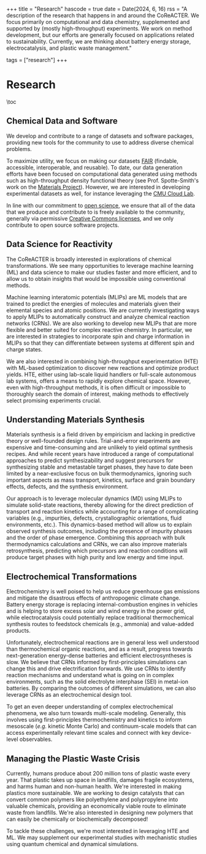 +++
title = "Research"
hascode = true
date = Date(2024, 6, 16)
rss = "A description of the research that happens in and around the CoReACTER. We focus primarily on computational and data chemistry, supplemented and supported by (mostly high-throughput) experiments. We work on method development, but our efforts are generally focused on applications related to sustainability. Currently, we are thinking about battery energy storage, electrocatalysis, and plastic waste management."

tags = ["research"]
+++

# Research

\toc

## Chemical Data and Software

We develop and contribute to a range of datasets and software packages, providing new tools for the community to use to address diverse chemical problems.

To maximize utility, we focus on making our datasets [FAIR](https://www.nature.com/articles/sdata201618) (findable, accessible, interoperable, and reusable). To date, our data generation efforts have been focused on computational data generated using methods such as high-throughput density functional theory (see Prof. Spotte-Smith's work on the [Materials Project](https://doi.org/10.1039/D3DD00153A)). However, we are interested in developing experimental datasets as well, for instance leveraging the [CMU Cloud Lab](https://cloudlab.cmu.edu/).

In line with our commitment to [open science](/philosophy/openscience.md), we ensure that all of the data that we produce and contribute to is freely available to the community, generally via permissive [Creative Commons licenses](https://creativecommons.org/), and we only contribute to open source software projects.

## Data Science for Reactivity

The CoReACTER is broadly interested in explorations of chemical transformations. We see many opportunities to leverage machine learning (ML) and data science to make our studies faster and more efficient, and to allow us to obtain insights that would be impossible using conventional methods.

Machine learning interatomic potentials (MLIPs) are ML models that are trained to predict the energies of molecules and materials given their elemental species and atomic positions. We are currently investigating ways to apply MLIPs to automatically construct and analyze chemical reaction networks (CRNs). We are also working to develop new MLIPs that are more flexible and better suited for complex reactive chemistry. In particular, we are interested in strategies to incorporate spin and charge information in MLIPs so that they can differentiate between systems at different spin and charge states.

We are also interested in combining high-throughput experimentation (HTE) with ML-based optimization to discover new reactions and optimize product yields. HTE, either using lab-scale liquid handlers or full-scale autonomous lab systems, offers a means to rapidly explore chemical space. However, even with high-throughput methods, it is often difficult or impossible to thoroughly search the domain of interest, making methods to effectively select promising experiments crucial. 

## Understanding Materials Synthesis

Materials synthesis is a field driven by empiricism and lacking in predictive theory or well-founded design rules. Trial-and-error experiments are expensive and time-consuming and are unlikely to yield optimal synthesis recipes. And while recent years have introduced a range of computational approaches to predict synthesizability and suggest precursors for synthesizing stable and metastable target phases, they have to date been limited by a near-exclusive focus on bulk thermodynamics, ignoring such important aspects as mass transport, kinetics, surface and grain boundary effects, defects, and the synthesis environment.

Our approach is to leverage molecular dynamics (MD) using MLIPs to simulate solid-state reactions, thereby allowing for the direct prediction of transport and reaction kinetics while accounting for a range of complicating variables (e.g., impurities, defects, crystallographic orientations, fluid environments, etc.). This dynamics-based method will allow us to explain observed synthesis outcomes, including the presence of impurity phases and the order of phase emergence. Combining this approach with bulk thermodynamics calculations and CRNs, we can also improve materials retrosynthesis, predicting which precursors and reaction conditions will produce target phases with high purity and low energy and time input.

## Electrochemical Transformations

Electrochemistry is well poised to help us reduce greenhouse gas emissions and mitigate the disastrous effects of anthropogenic climate change. Battery energy storage is replacing internal-combustion engines in vehicles and is helping to store excess solar and wind energy in the power grid, while electrocatalysis could potentially replace traditional thermochemical synthesis routes to feedstock chemicals (e.g., ammonia) and value-added products.

Unfortunately, electrochemical reactions are in general less well understood than thermochemical organic reactions, and as a result, progress towards next-generation energy-dense batteries and efficient electrosyntheses is slow. We believe that CRNs informed by first-principles simulations can change this and drive electrification forwards. We use CRNs to identify reaction mechanisms and understand what is going on in complex environments, such as the solid electrolyte interphase (SEI) in metal-ion batteries. By comparing the outcomes of different simulations, we can also leverage CRNs as an electrochemical design tool.

To get an even deeper understanding of complex electrochemical phenomena, we also turn towards multi-scale modeling. Generally, this involves using first-principles thermochemistry and kinetics to inform mesoscale (*e.g.* kinetic Monte Carlo) and continuum-scale models that can access experimentally relevant time scales and connect with key device-level observables.

## Managing the Plastic Waste Crisis

Currently, humans produce about 200 million tons of plastic waste every year. That plastic takes up space in landfills, damages fragile ecosystems, and harms human and non-human health. We're interested in making plastics more sustainable. We are working to design catalysts that can convert common polymers like polyethylene and polypropylene into valuable chemicals, providing an economically viable route to eliminate waste from landfills. We're also interested in designing new polymers that can easily be chemically or biochemically decomposed!

To tackle these challenges, we're most interested in leveraging HTE and ML. We may supplement our experimental studies with mechanistic studies using quantum chemical and dynamical simulations.